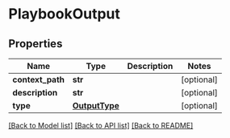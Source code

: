 # PlaybookOutput

## Properties
Name | Type | Description | Notes
------------ | ------------- | ------------- | -------------
**context_path** | **str** |  | [optional] 
**description** | **str** |  | [optional] 
**type** | [**OutputType**](OutputType.md) |  | [optional] 

[[Back to Model list]](README.md#documentation-for-models) [[Back to API list]](../README.md#documentation-for-api-endpoints) [[Back to README]](../README.md)


